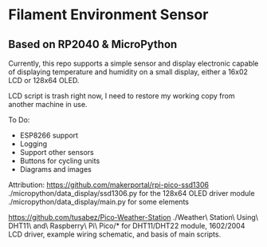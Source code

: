 # Filament Environment Sensor
## Based on RP2040 & MicroPython

Currently, this repo supports a simple sensor and display electronic capable of displaying temperature and humidity on a small display, either a 16x02 LCD or 128x64 OLED.

LCD script is trash right now, I need to restore my working copy from another machine in use.




To Do:
- ESP8266 support
- Logging
- Support other sensors
- Buttons for cycling units
- Diagrams and images




Attribution:
https://github.com/makerportal/rpi-pico-ssd1306
./micropython/data_display/ssd1306.py for the 128x64 OLED driver module
./micropython/data_display/main.py for some elements

https://github.com/tusabez/Pico-Weather-Station
./Weather\ Station\ Using\ DHT11\ and\ Raspberry\ Pi\ Pico/* for DHT11/DHT22 module, 1602/2004 LCD driver, example wiring schematic, and basis of main scripts.